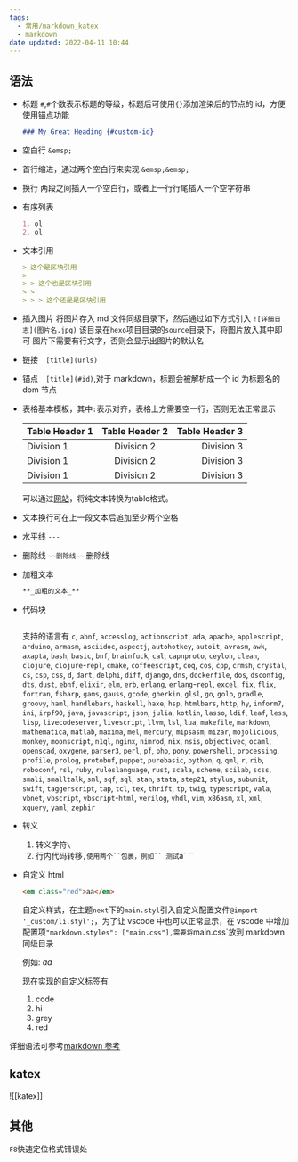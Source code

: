 ```yaml
---
tags:
  - 常用/markdown_katex
  - markdown
date updated: 2022-04-11 10:44
---
```


## 语法

- 标题 `#`,`#`个数表示标题的等级，标题后可使用`{}`添加渲染后的节点的 id，方便使用锚点功能

  ```markdown
  ### My Great Heading {#custom-id}
  ```

- 空白行 `&emsp;`

- 首行缩进，通过两个空白行来实现 `&emsp;&emsp;`

- 换行 两段之间插入一个空白行，或者上一行行尾插入一个空字符串

- 有序列表

  ```markdown
  1. ol
  2. ol
  ```

- 文本引用

  ```markdown
  > 这个是区块引用
  >
  > > 这个也是区块引用
  > >
  > > > 这个还是是区块引用
  ```

- 插入图片
  将图片存入 md 文件同级目录下，然后通过如下方式引入
  `![详细日志](图片名.jpg)`
  该目录在`hexo`项目目录的`source`目录下，将图片放入其中即可
  图片下需要有行文字，否则会显示出图片的默认名

- 链接 `[title](urls)`

- 锚点 `[title](#id)`,对于 markdown，标题会被解析成一个 id 为标题名的 dom 节点

- 表格基本模板，其中`:`表示对齐，表格上方需要空一行，否则无法正常显示

  | Table Header 1 | Table Header 2 | Table Header 3 |
  | :------------- | :------------: | -------------: |
  | Division 1     |   Division 2   |     Division 3 |
  | Division 1     |   Division 2   |     Division 3 |
  | Division 1     |   Division 2   |     Division 3 |

  可以通过[网站](https://www.convertcsv.com/csv-to-markdown.htm)，将纯文本转换为table格式。

- 文本换行可在上一段文本后追加至少两个空格

- 水平线 `---`

- 删除线 `~~删除线~~` ~~删除线~~

- 加粗文本

  ```markdown
  **_加粗的文本_**
  ```

- 代码块
  ```language
  ```
  支持的语言有
  `c`, `abnf`, `accesslog`, `actionscript`, `ada`, `apache`, `applescript`, `arduino`, `armasm`, `asciidoc`, `aspectj`, `autohotkey`, `autoit`, `avrasm`, `awk`, `axapta`, `bash`, `basic`, `bnf`, `brainfuck`, `cal`, `capnproto`, `ceylon`, `clean`, `clojure`, `clojure`-`repl`, `cmake`, `coffeescript`, `coq`, `cos`, `cpp`, `crmsh`, `crystal`, `cs`, `csp`, `css`, `d`, `dart`, `delphi`, `diff`, `django`, `dns`, `dockerfile`, `dos`, `dsconfig`, `dts`, `dust`, `ebnf`, `elixir`, `elm`, `erb`, `erlang`, `erlang`-`repl`, `excel`, `fix`, `flix`, `fortran`, `fsharp`, `gams`, `gauss`, `gcode`, `gherkin`, `glsl`, `go`, `golo`, `gradle`, `groovy`, `haml`, `handlebars`, `haskell`, `haxe`, `hsp`, `htmlbars`, `http`, `hy`, `inform7`, `ini`, `irpf90`, `java`, `javascript`, `json`, `julia`, `kotlin`, `lasso`, `ldif`, `leaf`, `less`, `lisp`, `livecodeserver`, `livescript`, `llvm`, `lsl`, `lua`, `makefile`, `markdown`, `mathematica`, `matlab`, `maxima`, `mel`, `mercury`, `mipsasm`, `mizar`, `mojolicious`, `monkey`, `moonscript`, `n1ql`, `nginx`, `nimrod`, `nix`, `nsis`, `objectivec`, `ocaml`, `openscad`, `oxygene`, `parser3`, `perl`, `pf`, `php`, `pony`, `powershell`, `processing`, `profile`, `prolog`, `protobuf`, `puppet`, `purebasic`, `python`, `q`, `qml`, `r`, `rib`, `roboconf`, `rsl`, `ruby`, `ruleslanguage`, `rust`, `scala`, `scheme`, `scilab`, `scss`, `smali`, `smalltalk`, `sml`, `sqf`, `sql`, `stan`, `stata`, `step21`, `stylus`, `subunit`, `swift`, `taggerscript`, `tap`, `tcl`, `tex`, `thrift`, `tp`, `twig`, `typescript`, `vala`, `vbnet`, `vbscript`, `vbscript`-`html`, `verilog`, `vhdl`, `vim`, `x86asm`, `xl`, `xml`, `xquery`, `yaml`, `zephir`

- 转义

  1. 转义字符`\`
  2. 行内代码转移`,使用两个``包裹，例如`` 测试`a` ``

- 自定义 html

  ```html
  <em class="red">aa</em>
  ```

  自定义样式，在主题`next`下的`main.styl`引入自定义配置文件`@import '_custom/li.styl';`，为了让 vscode 中也可以正常显示，在 vscode 中增加配置项`"markdown.styles": ["main.css"],需要将`main.css`放到 markdown 同级目录

  例如: <em class="red">aa</em>

  现在实现的自定义标签有

  1. code
  2. hi
  3. grey
  4. red

详细语法可参考[markdown 参考](https://www.markdownguide.org/basic-syntax/)

## katex

![[katex]]

## 其他

`F8`快速定位格式错误处
